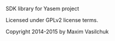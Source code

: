 SDK library for Yasem project

Licensed under GPLv2 license terms.

Copyright 2014-2015 by Maxim Vasilchuk
